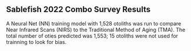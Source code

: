 ## Sablefish 2022 Combo Survey Results ##
A Neural Net (NN) training model with 1,528 otoliths was run to compare Near Infrared Scans (NIRS) to the Traditional Method of Aging (TMA).  The total number of oties predicted was 1,553; 15 otoliths were not used for trainning to look for bias.
